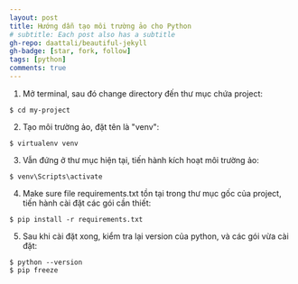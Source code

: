 ```yaml
---
layout: post
title: Hướng dẫn tạo môi trường ảo cho Python
# subtitle: Each post also has a subtitle
gh-repo: daattali/beautiful-jekyll
gh-badge: [star, fork, follow]
tags: [python]
comments: true
---
```


1. Mở terminal, sau đó change directory đến thư mục chứa project:

~~~
$ cd my-project
~~~

2. Tạo môi trường ảo, đặt tên là "venv":

~~~
$ virtualenv venv
~~~

3. Vẫn đứng ở thư mục hiện tại, tiến hành kích hoạt môi trường ảo:

~~~
$ venv\Scripts\activate
~~~

4. Make sure file requirements.txt tồn tại trong thư mục gốc của project, tiến hành cài đặt các gói cần thiết:

~~~
$ pip install -r requirements.txt
~~~

5. Sau khi cài đặt xong, kiểm tra lại version của python, và các gói vừa cài đặt:

~~~
$ python --version
$ pip freeze
~~~
